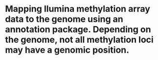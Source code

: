 # Mapping Ilumina methylation array data to the genome using an annotation package. Depending on the genome, not all methylation loci may have a genomic position.
